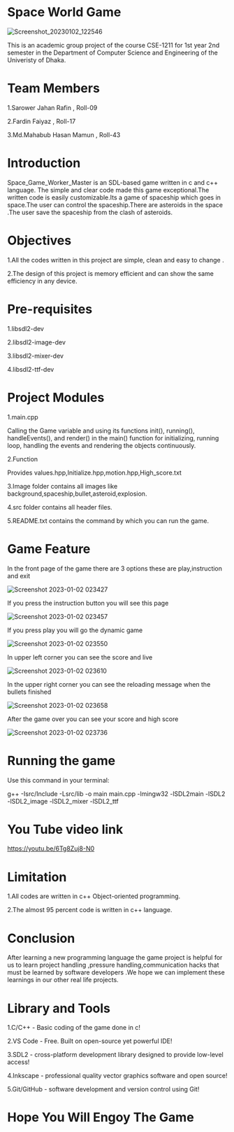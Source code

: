 # Space World Game
![Screenshot_20230102_122546](https://user-images.githubusercontent.com/102401671/210181191-c760712e-ef08-46b8-bf99-a1c40c233591.png)

 This is an academic group project of the course CSE-1211 for 1st year 2nd semester in the Department of Computer Science and Engineering of the Univeristy of Dhaka.
# Team Members
1.Sarower Jahan Rafin , Roll-09

2.Fardin Faiyaz , Roll-17

3.Md.Mahabub Hasan Mamun , Roll-43
# Introduction
Space_Game_Worker_Master is an SDL-based game written in c and c++ language. The simple and clear code made this game exceptional.The written code is easily customizable.Its a game of spaceship which goes in space.The user can control the spaceship.There are asteroids in the space .The user save the spaceship from the clash of asteroids.
# Objectives
1.All the codes written in this project are simple, clean and easy to change .

2.The design of this project is memory efficient and can show the same efficiency in any device.

# Pre-requisites

1.libsdl2-dev

2.libsdl2-image-dev

3.libsdl2-mixer-dev

4.libsdl2-ttf-dev

# Project Modules

1.main.cpp

Calling the Game variable and using its functions init(), running(), handleEvents(), and render() in the main() function for initializing, running loop, handling the events and rendering the objects continuously.

2.Function

Provides values.hpp,Initialize.hpp,motion.hpp,High_score.txt

3.Image folder contains all images like background,spaceship,bullet,asteroid,explosion.

4.src folder contains all header files.

5.README.txt contains the command by which you can run the game.

# Game Feature

In the front page of the game there are 3 options these are play,instruction and exit

![Screenshot 2023-01-02 023427](https://user-images.githubusercontent.com/102401671/210184014-1ee5e00d-f3e5-42fd-80ab-c4223018cf68.png)

If you press the instruction button you will see this page

![Screenshot 2023-01-02 023457](https://user-images.githubusercontent.com/102401671/210184048-de34db16-8471-48d2-ac05-773f6cb2915e.png)

If you press play you will go the dynamic game

![Screenshot 2023-01-02 023550](https://user-images.githubusercontent.com/102401671/210184072-88dd83a3-5683-47a9-b7c3-e1640d24e6cc.png)

In upper left corner you can see the score and live

![Screenshot 2023-01-02 023610](https://user-images.githubusercontent.com/102401671/210184099-afe06bec-7b59-42c6-8af6-5cf319b6d6ec.png)

In the upper right corner you can see the reloading message when the bullets finished

![Screenshot 2023-01-02 023658](https://user-images.githubusercontent.com/102401671/210184131-12d7da62-6be2-4b59-8e6b-b3deb85d0d35.png)

After the game over you can see your score and high score

![Screenshot 2023-01-02 023736](https://user-images.githubusercontent.com/102401671/210184157-550fd6e3-8eda-4fd0-b2b3-0bce3dc5b425.png)

# Running the game

Use this command in your terminal:

g++ -Isrc/Include -Lsrc/lib -o main main.cpp -lmingw32 -lSDL2main -lSDL2 -lSDL2_image -lSDL2_mixer -lSDL2_ttf

# You Tube video link

https://youtu.be/6Tg8Zuj8-N0

# Limitation

1.All codes are written in c++ Object-oriented programming.

2.The almost 95 percent code is written in c++ language.

# Conclusion

After learning a new programming language the game project is helpful for us to learn project handling ,pressure handling,communication hacks that must be learned by software developers .We hope we can implement these learnings in our other real life projects. 

# Library and Tools

1.C/C++ - Basic coding of the game done in c!

2.VS Code - Free. Built on open-source yet powerful IDE!

3.SDL2 - cross-platform development library designed to provide low-level access!

4.Inkscape - professional quality vector graphics software and open source!

5.Git/GitHub - software development and version control using Git!

# Hope You Will Engoy The Game
